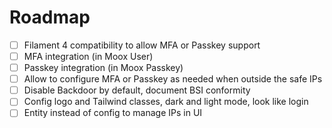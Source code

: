 # Roadmap

-   [ ] Filament 4 compatibility to allow MFA or Passkey support
-   [ ] MFA integration (in Moox User)
-   [ ] Passkey integration (in Moox Passkey)
-   [ ] Allow to configure MFA or Passkey as needed when outside the safe IPs
-   [ ] Disable Backdoor by default, document BSI conformity
-   [ ] Config logo and Tailwind classes, dark and light mode, look like login
-   [ ] Entity instead of config to manage IPs in UI
